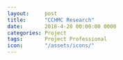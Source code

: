 ```yaml
---
layout:     post
title:      "CCHMC Research"
date:       2018-4-20 00:00:00 0000
categories: Project
tags:       Project Professional
icon:       "/assets/icons/"
---
```

